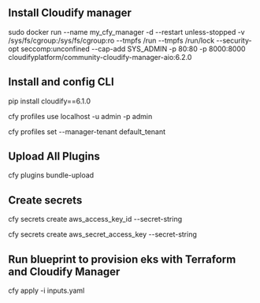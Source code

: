 ## Install Cloudify manager

sudo docker run --name my_cfy_manager -d --restart unless-stopped -v /sys/fs/cgroup:/sys/fs/cgroup:ro --tmpfs /run --tmpfs /run/lock --security-opt seccomp:unconfined --cap-add SYS_ADMIN -p 80:80 -p 8000:8000 cloudifyplatform/community-cloudify-manager-aio:6.2.0


## Install and config CLI
pip install cloudify==6.1.0

cfy profiles use localhost -u admin -p admin

cfy profiles set --manager-tenant default_tenant

## Upload All Plugins
cfy plugins bundle-upload

## Create secrets
cfy secrets create aws_access_key_id --secret-string <value>

cfy secrets create aws_secret_access_key --secret-string <value>

## Run blueprint to provision eks with Terraform and Cloudify Manager
cfy apply -i inputs.yaml



